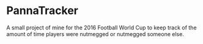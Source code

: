 # PannaTracker

A small project of mine for the 2016 Football World Cup to keep track of the amount of time players were nutmegged or nutmegged someone else.
